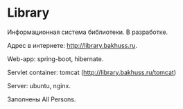 # Library
Информационная система библиотеки. В разработке.

Адрес в интернете: http://library.bakhuss.ru.

Web-app: spring-boot, hibernate.

Servlet container: tomcat
(http://library.bakhuss.ru/tomcat)

Server: ubuntu, nginx.

Заполнены All Persons.
